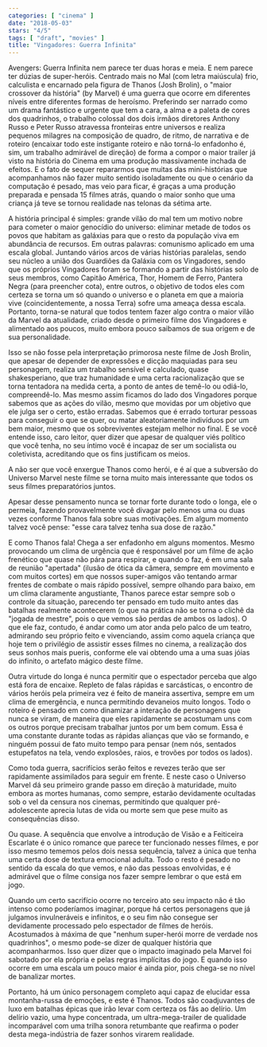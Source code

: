 ```yaml
---
categories: [ "cinema" ]
date: "2018-05-03"
stars: "4/5"
tags: [ "draft", "movies" ]
title: "Vingadores: Guerra Infinita"
---
```

Avengers: Guerra Infinita nem parece ter duas horas e meia. E nem parece
ter dúzias de super-heróis. Centrado mais no Mal (com letra maiúscula)
frio, calculista e encarnado pela figura de Thanos (Josh Brolin), o
"maior crossover da história" (by Marvel) é uma guerra que ocorre em
diferentes níveis entre diferentes formas de heroísmo. Preferindo
ser narrado como um drama fantástico e urgente que tem a cara, a
alma e a paleta de cores dos quadrinhos, o trabalho colossal dos dois
irmãos diretores Anthony Russo e Peter Russo atravessa fronteiras entre
universos e realiza pequenos milagres na composição de quadro, de ritmo,
de narrativa e de roteiro (encaixar todo este instigante roteiro e não
torná-lo enfadonho é, sim, um trabalho admirável de direção) de
forma a compor o maior trailer já visto na história do Cinema em uma
produção massivamente inchada de efeitos. E o fato de sequer repararmos
que muitas das mini-histórias que acompanhamos não fazer muito sentido
isoladamente ou que o cenário da computação é pesado, mas veio para
ficar, é graças a uma produção preparada e pensada 15 filmes atrás,
quando o maior sonho que uma criança já teve se tornou realidade nas
telonas da sétima arte.

A história principal é simples: grande vilão do mal tem um motivo
nobre para cometer o maior genocídio do universo: eliminar metade de
todos os povos que habitam as galáxias para que o resto da população
viva em abundância de recursos. Em outras palavras: comunismo aplicado
em uma escala global. Juntando vários arcos de várias histórias
paralelas, sendo seu núcleo a união dos Guardiões da Galáxia com
os Vingadores, sendo que os próprios Vingadores foram se formando
a partir das histórias solo de seus membros, como Capitão América,
Thor, Homem de Ferro, Pantera Negra (para preencher cota), entre outros,
o objetivo de todos eles com certeza se torna um só quando o universo e
o planeta em que a maioria vive (coincidentemente, a nossa Terra) sofre
uma ameaça dessa escala. Portanto, torna-se natural que todos tentem
fazer algo contra o maior vilão da Marvel da atualidade, criado desde
o primeiro filme dos Vingadores e alimentado aos poucos, muito embora
pouco saibamos de sua origem e de sua personalidade.

Isso se não fosse pela interpretação primorosa neste filme de Josh
Brolin, que apesar de depender de expressões e dicção maquiadas
para seu personagem, realiza um trabalho sensível e calculado, quase
shakesperiano, que traz humanidade e uma certa racionalização que se
torna tentadora na medida certa, a ponto de antes de temê-lo ou odiá-lo,
compreendê-lo. Mas mesmo assim ficamos do lado dos Vingadores porque
sabemos que as ações do vilão, mesmo que movidas por um objetivo que
ele julga ser o certo, estão erradas. Sabemos que é errado torturar
pessoas para conseguir o que se quer, ou matar aleatoriamente indivíduos
por um bem maior, mesmo que os sobreviventes estejam melhor no final. E
se você entende isso, caro leitor, quer dizer que apesar de qualquer
viés político que você tenha, no seu íntimo você é incapaz de ser um
socialista ou coletivista, acreditando que os fins justificam os meios.

A não ser que você enxergue Thanos como herói, e é aí que a
subversão do Universo Marvel neste filme se torna muito mais interessante
que todos os seus filmes preparatórios juntos.

Apesar desse pensamento nunca se tornar forte durante todo o longa, ele
o permeia, fazendo provavelmente você divagar pelo menos uma ou duas
vezes conforme Thanos fala sobre suas motivações. Em algum momento
talvez você pense: "esse cara talvez tenha sua dose de razão."

E como Thanos fala! Chega a ser enfadonho em alguns momentos. Mesmo
provocando um clima de urgência que é responsável por um filme de
ação frenético que quase não pára para respirar, e quando o faz,
é em uma sala de reunião "apertada" (ilusão de ótica da câmera,
sempre em movimento e com muitos cortes) em que nossos super-amigos vão
tentando armar frentes de combate o mais rápido possível, sempre olhando
para baixo, em um clima claramente angustiante, Thanos parece estar sempre
sob o controle da situação, parecendo ter pensado em tudo muito antes
das batalhas realmente acontecerem (o que na prática não se torna o
clichê da "jogada de mestre", pois o que vemos são perdas de ambos os
lados). O que ele faz, contudo, é andar como um ator anda pelo palco de
um teatro, admirando seu próprio feito e vivenciando, assim como aquela
criança que hoje tem o privilégio de assistir esses filmes no cinema,
a realização dos seus sonhos mais pueris, conforme ele vai obtendo
uma a uma suas jóias do infinito, o artefato mágico deste filme.

Outra virtude do longa é nunca permitir que o espectador perceba que
algo está fora de encaixe. Repleto de falas rápidas e sarcásticas,
o encontro de vários heróis pela primeira vez é feito de maneira
assertiva, sempre em um clima de emergência, e nunca permitindo devaneios
muito longos. Todo o roteiro é pensado em como dinamizar a interação
de personagens que nunca se viram, de maneira que eles rapidamente se
acostumam uns com os outros porque precisam trabalhar juntos por um bem
comum. Essa é uma constante durante todas as rápidas alianças que
vão se formando, e ninguém possui de fato muito tempo para pensar
(nem nós, sentados estupefatos na tela, vendo explosões, raios,
e trovões por todos os lados).

Como toda guerra, sacrifícios serão feitos e revezes terão que ser
rapidamente assimilados para seguir em frente. E neste caso o Universo
Marvel dá seu primeiro grande passo em direção à maturidade, muito
embora as mortes humanas, como sempre, estarão devidamente ocultadas sob
o vel da censura nos cinemas, permitindo que qualquer pré-adolescente
aprecia lutas de vida ou morte sem que pese muito as consequências
disso.

Ou quase. A sequência que envolve a introdução de Visão e a Feiticeira
Escarlate é o único romance que parece ter funcionado nesses filmes,
e por isso mesmo tememos pelos dois nessa sequência, talvez a única
que tenha uma certa dose de textura emocional adulta. Todo o resto é
pesado no sentido da escala do que vemos, e não das pessoas envolvidas,
e é admirável que o filme consiga nos fazer sempre lembrar o que está
em jogo.

Quando um certo sacrifício ocorre no terceiro ato seu impacto não é
tão intenso como poderíamos imaginar, porque há certos personagens que
já julgamos invulneráveis e infinitos, e o seu fim não consegue ser
devidamente processado pelo espectador de filmes de heróis. Acostumados
à máxima de que "nenhum super-herói morre de verdade nos quadrinhos",
o mesmo pode-se dizer de qualquer história que acompanharmos. Isso quer
dizer que o impacto imaginado pela Marvel foi sabotado por ela própria
e pelas regras implícitas do jogo. E quando isso ocorre em uma escala um
pouco maior é ainda pior, pois chega-se no nível de banalizar mortes.

Portanto, há um único personagem completo aqui capaz de elucidar essa
montanha-russa de emoções, e este é Thanos. Todos são coadjuvantes
de luxo em batalhas épicas que irão levar com certeza os fãs ao
delírio. Um delírio vazio, uma hype concentrada, um ultra-mega-trailer
de qualidade incomparável com uma trilha sonora retumbante que reafirma
o poder desta mega-indústria de fazer sonhos virarem realidade.
